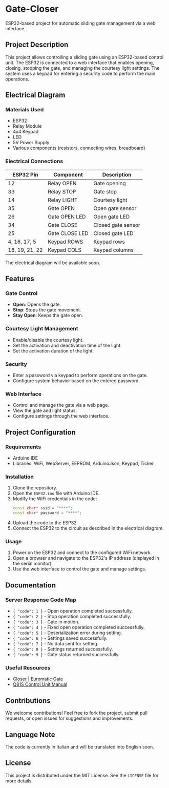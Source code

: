 # Gate-Closer

ESP32-based project for automatic sliding gate management via a web interface.

## Project Description

This project allows controlling a sliding gate using an ESP32-based control unit. The ESP32 is connected to a web interface that enables opening, closing, stopping the gate, and managing the courtesy light settings. The system uses a keypad for entering a security code to perform the main operations.

## Electrical Diagram

### Materials Used
- ESP32
- Relay Module
- 4x4 Keypad
- LED
- 5V Power Supply
- Various components (resistors, connecting wires, breadboard)

### Electrical Connections
| ESP32 Pin    | Component       | Description              |
|--------------|-----------------|--------------------------|
| 12           | Relay OPEN      | Gate opening             |
| 33           | Relay STOP      | Gate stop                |
| 14           | Relay LIGHT     | Courtesy light           |
| 35           | Gate OPEN       | Open gate sensor         |
| 26           | Gate OPEN LED   | Open gate LED            |
| 34           | Gate CLOSE      | Closed gate sensor       |
| 25           | Gate CLOSE LED  | Closed gate LED          |
| 4, 16, 17, 5 | Keypad ROWS     | Keypad rows              |
| 18, 19, 21, 22 | Keypad COLS   | Keypad columns           |

The electrical diagram will be available soon.

## Features

### Gate Control
- **Open**: Opens the gate.
- **Stop**: Stops the gate movement.
- **Stay Open**: Keeps the gate open.

### Courtesy Light Management
- Enable/disable the courtesy light.
- Set the activation and deactivation time of the light.
- Set the activation duration of the light.

### Security
- Enter a password via keypad to perform operations on the gate.
- Configure system behavior based on the entered password.

### Web Interface
- Control and manage the gate via a web page.
- View the gate and light status.
- Configure settings through the web interface.

## Project Configuration

### Requirements
- Arduino IDE
- Libraries: WiFi, WebServer, EEPROM, ArduinoJson, Keypad, Ticker

### Installation
1. Clone the repository.
2. Open the `ESP32.ino` file with Arduino IDE.
3. Modify the WiFi credentials in the code:
    ```cpp
    const char* ssid = "****";
    const char* password = "****";
    ```
4. Upload the code to the ESP32.
5. Connect the ESP32 to the circuit as described in the electrical diagram.

### Usage
1. Power on the ESP32 and connect to the configured WiFi network.
2. Open a browser and navigate to the ESP32's IP address (displayed in the serial monitor).
3. Use the web interface to control the gate and manage settings.

## Documentation

### Server Response Code Map
- `{ "code": 1 }` - Open operation completed successfully.
- `{ "code": 2 }` - Stop operation completed successfully.
- `{ "code": 3 }` - Gate in motion.
- `{ "code": 4 }` - Fixed open operation completed successfully.
- `{ "code": 5 }` - Deserialization error during setting.
- `{ "code": 6 }` - Settings saved successfully.
- `{ "code": 7 }` - No data sent for setting.
- `{ "code": 8 }` - Settings returned successfully.
- `{ "code": 9 }` - Gate status returned successfully.

### Useful Resources
- [Closer | Euromatic Gate](https://euromaticgate.net/prodotto/closer/#closer_5_8_15_115v)
- [Q81S Control Unit Manual](https://euromaticgate.net/wp-content/uploads/2022/03/Q81S_09_2021_it_rev01_22.pdf)

## Contributions

We welcome contributions! Feel free to fork the project, submit pull requests, or open issues for suggestions and improvements.

## Language Note

The code is currently in Italian and will be translated into English soon.

## License

This project is distributed under the MIT License. See the `LICENSE` file for more details.